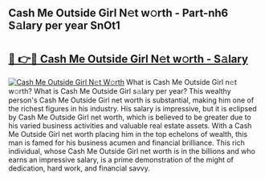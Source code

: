 ## Cash Me Outside Girl N𝚎t w𝚘rth - Part-nh6 S𝚊lary per year SnOt1

# <h2><a href="http://gc41bsv.nevu.top/?p=Cash+Me+Outside+Girl">🔗 👉🔴 Cash Me Outside Girl N𝚎t w𝚘rth - S𝚊lary</a></h2>

[![Cash Me Outside Girl N𝚎t W𝚘rth](https://i.imgur.com/Oavwk0R.jpeg)](http://gc41bsv.nevu.top/?p=Cash+Me+Outside+Girl)
What is Cash Me Outside Girl n𝚎t w𝚘rth? What is Cash Me Outside Girl s𝚊lary per year?
This wealthy person's Cash Me Outside Girl net worth is substantial, making him one of the richest figures in his industry. His salary is impressive, but it is eclipsed by Cash Me Outside Girl net worth, which is believed to be greater due to his varied business activities and valuable real estate assets. With a Cash Me Outside Girl net worth placing him in the top echelons of wealth, this man is famed for his business acumen and financial brilliance. This rich individual, whose Cash Me Outside Girl net worth is in the billions and who earns an impressive salary, is a prime demonstration of the might of dedication, hard work, and financial savvy.

